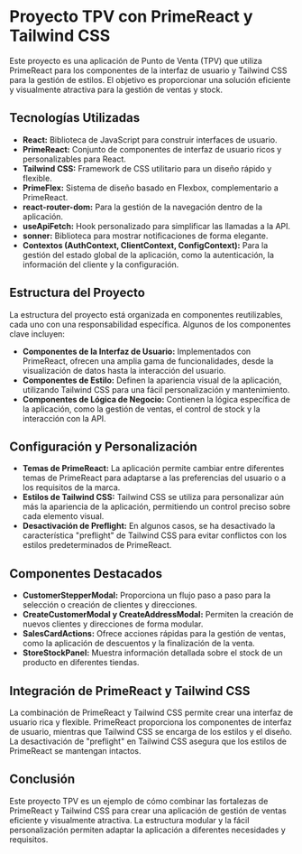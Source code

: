 # Proyecto TPV con PrimeReact y Tailwind CSS

Este proyecto es una aplicación de Punto de Venta (TPV) que utiliza PrimeReact para los componentes de la interfaz de usuario y Tailwind CSS para la gestión de estilos. El objetivo es proporcionar una solución eficiente y visualmente atractiva para la gestión de ventas y stock.

## Tecnologías Utilizadas

- **React:** Biblioteca de JavaScript para construir interfaces de usuario.
- **PrimeReact:** Conjunto de componentes de interfaz de usuario ricos y personalizables para React.
- **Tailwind CSS:** Framework de CSS utilitario para un diseño rápido y flexible.
- **PrimeFlex:** Sistema de diseño basado en Flexbox, complementario a PrimeReact.
- **react-router-dom:** Para la gestión de la navegación dentro de la aplicación.
- **useApiFetch:** Hook personalizado para simplificar las llamadas a la API.
- **sonner:** Biblioteca para mostrar notificaciones de forma elegante.
- **Contextos (AuthContext, ClientContext, ConfigContext):** Para la gestión del estado global de la aplicación, como la autenticación, la información del cliente y la configuración.

## Estructura del Proyecto

La estructura del proyecto está organizada en componentes reutilizables, cada uno con una responsabilidad específica. Algunos de los componentes clave incluyen:

- **Componentes de la Interfaz de Usuario:** Implementados con PrimeReact, ofrecen una amplia gama de funcionalidades, desde la visualización de datos hasta la interacción del usuario.
- **Componentes de Estilo:** Definen la apariencia visual de la aplicación, utilizando Tailwind CSS para una fácil personalización y mantenimiento.
- **Componentes de Lógica de Negocio:** Contienen la lógica específica de la aplicación, como la gestión de ventas, el control de stock y la interacción con la API.

## Configuración y Personalización

- **Temas de PrimeReact:** La aplicación permite cambiar entre diferentes temas de PrimeReact para adaptarse a las preferencias del usuario o a los requisitos de la marca.
- **Estilos de Tailwind CSS:** Tailwind CSS se utiliza para personalizar aún más la apariencia de la aplicación, permitiendo un control preciso sobre cada elemento visual.
- **Desactivación de Preflight:** En algunos casos, se ha desactivado la característica "preflight" de Tailwind CSS para evitar conflictos con los estilos predeterminados de PrimeReact.

## Componentes Destacados

- **CustomerStepperModal:** Proporciona un flujo paso a paso para la selección o creación de clientes y direcciones.
- **CreateCustomerModal y CreateAddressModal:** Permiten la creación de nuevos clientes y direcciones de forma modular.
- **SalesCardActions:** Ofrece acciones rápidas para la gestión de ventas, como la aplicación de descuentos y la finalización de la venta.
- **StoreStockPanel:** Muestra información detallada sobre el stock de un producto en diferentes tiendas.

## Integración de PrimeReact y Tailwind CSS

La combinación de PrimeReact y Tailwind CSS permite crear una interfaz de usuario rica y flexible. PrimeReact proporciona los componentes de interfaz de usuario, mientras que Tailwind CSS se encarga de los estilos y el diseño. La desactivación de "preflight" en Tailwind CSS asegura que los estilos de PrimeReact se mantengan intactos.

## Conclusión

Este proyecto TPV es un ejemplo de cómo combinar las fortalezas de PrimeReact y Tailwind CSS para crear una aplicación de gestión de ventas eficiente y visualmente atractiva. La estructura modular y la fácil personalización permiten adaptar la aplicación a diferentes necesidades y requisitos.
